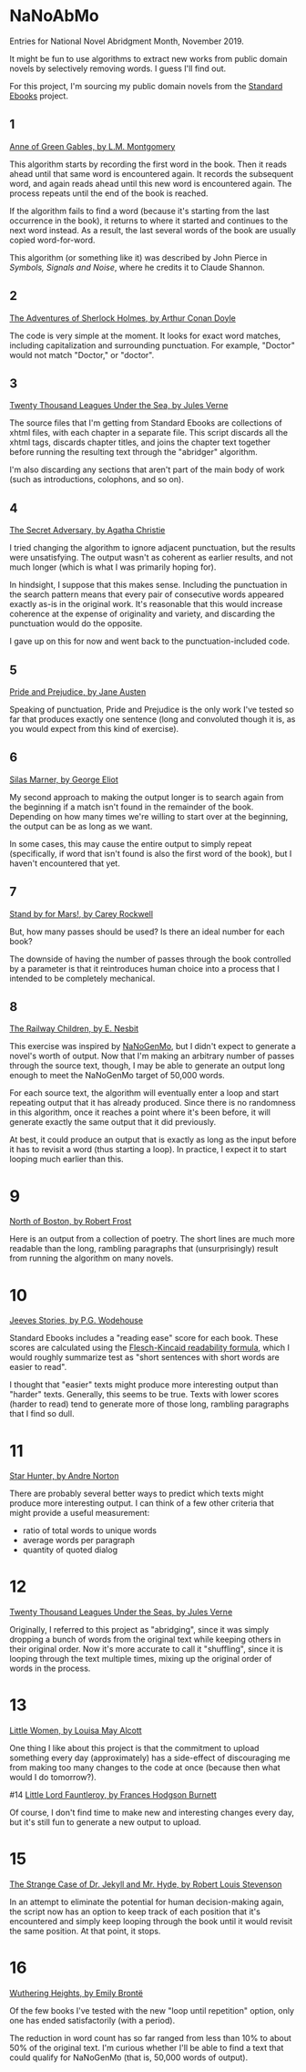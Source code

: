 # NaNoAbMo
Entries for National Novel Abridgment Month, November 2019.

It might be fun to use algorithms to extract new works from public domain novels by selectively removing words. I guess I'll find out.

For this project, I'm sourcing my public domain novels from the [Standard Ebooks](https://standardebooks.org/) project.

## 1
[Anne of Green Gables, by L.M. Montgomery](./01-l-m-montgomery_anne-of-green-gables.md)

This algorithm starts by recording the first word in the book. Then it reads ahead until that same word is encountered again. It records the subsequent word, and again reads ahead until this new word is encountered again. The process repeats until the end of the book is reached.

If the algorithm fails to find a word (because it's starting from the last occurrence in the book), it returns to where it started and continues to the next word instead. As a result, the last several words of the book are usually copied word-for-word.

This algorithm (or something like it) was described by John Pierce in *Symbols, Signals and Noise*, where he credits it to Claude Shannon.

## 2
[The Adventures of Sherlock Holmes, by Arthur Conan Doyle](./02-arthur-conan-doyle_the-adventures-of-sherlock-holmes.md)

The code is very simple at the moment. It looks for exact word matches, including capitalization and surrounding punctuation. For example, "Doctor" would not match "Doctor," or "doctor".

## 3
[Twenty Thousand Leagues Under the Sea, by Jules Verne](03-jules-verne_twenty-thousand-leagues-under-the-seas.md)

The source files that I'm getting from Standard Ebooks are collections of xhtml files, with each chapter in a separate file. This script discards all the xhtml tags, discards chapter titles, and joins the chapter text together before running the resulting text through the "abridger" algorithm.

I'm also discarding any sections that aren't part of the main body of work (such as introductions, colophons, and so on).

## 4
[The Secret Adversary, by Agatha Christie](04-agatha-christie_the-secret-adversary.md)

I tried changing the algorithm to ignore adjacent punctuation, but the results were unsatisfying. The output wasn't as coherent as earlier results, and not much longer (which is what I was primarily hoping for).

In hindsight, I suppose that this makes sense. Including the punctuation in the search pattern means that every pair of consecutive words appeared exactly as-is in the original work. It's reasonable that this would increase coherence at the expense of originality and variety, and discarding the punctuation would do the opposite.

I gave up on this for now and went back to the punctuation-included code.

## 5
[Pride and Prejudice, by Jane Austen](05-jane-austen_pride-and-prejudice.md)

Speaking of punctuation, Pride and Prejudice is the only work I've tested so far that produces exactly one sentence (long and convoluted though it is, as you would expect from this kind of exercise).

## 6
[Silas Marner, by George Eliot](06-george-eliot_silas-marner_r13.md)

My second approach to making the output longer is to search again from the beginning if a match isn't found in the remainder of the book. Depending on how many times we're willing to start over at the beginning, the output can be as long as we want.

In some cases, this may cause the entire output to simply repeat (specifically, if word that isn't found is also the first word of the book), but I haven't encountered that yet.

## 7
[Stand by for Mars!, by Carey Rockwell](07-carey-rockwell_stand-by-for-mars_r100.md)

But, how many passes should be used? Is there an ideal number for each book?

The downside of having the number of passes through the book controlled by a parameter is that it reintroduces human choice into a process that I intended to be completely mechanical.

## 8
[The Railway Children, by E. Nesbit](08-e-nesbit_the-railway-children_r200.md)

This exercise was inspired by [NaNoGenMo](https://nanogenmo.github.io/), but I didn't expect to generate a novel's worth of output. Now that I'm making an arbitrary number of passes through the source text, though, I may be able to generate an output long enough to meet the NaNoGenMo target of 50,000 words.

For each source text, the algorithm will eventually enter a loop and start repeating output that it has already produced. Since there is no randomness in this algorithm, once it reaches a point where it's been before, it will generate exactly the same output that it did previously.

At best, it could produce an output that is exactly as long as the input before it has to revisit a word (thus starting a loop). In practice, I expect it to start looping much earlier than this.

# 9
[North of Boston, by Robert Frost](09-robert-frost_north-of-boston_r16.md)

Here is an output from a collection of poetry. The short lines are much more readable than the long, rambling paragraphs that (unsurprisingly) result from running the algorithm on many novels.

# 10
[Jeeves Stories, by P.G. Wodehouse](10-p-g-wodehouse_jeeves-stories_r51.md)

Standard Ebooks includes a "reading ease" score for each book. These scores are calculated using the [Flesch-Kincaid readability formula](https://en.wikipedia.org/wiki/Flesch%E2%80%93Kincaid_readability_tests), which I would roughly summarize test as "short sentences with short words are easier to read".

I thought that "easier" texts might produce more interesting output than "harder" texts. Generally, this seems to be true. Texts with lower scores (harder to read) tend to generate more of those long, rambling paragraphs that I find so dull.

# 11
[Star Hunter, by Andre Norton](11-andre-norton_star_hunter.md)

There are probably several better ways to predict which texts might produce more interesting output. I can think of a few other criteria that might provide a useful measurement:

* ratio of total words to unique words
* average words per paragraph
* quantity of quoted dialog

# 12
[Twenty Thousand Leagues Under the Seas, by Jules Verne](12-jules-verne_twenty-thousand-leagues-under-the-seas_r10.md)

Originally, I referred to this project as "abridging", since it was simply dropping a bunch of words from the original text while keeping others in their original order. Now it's more accurate to call it "shuffling", since it is looping through the text multiple times, mixing up the original order of words in the process.

# 13
[Little Women, by Louisa May Alcott](13-louisa-may-alcott_little-women_r14.md)

One thing I like about this project is that the commitment to upload something every day (approximately) has a side-effect of discouraging me from making too many changes to the code at once (because then what would I do tomorrow?).

#14
[Little Lord Fauntleroy, by Frances Hodgson Burnett](14-frances-hodgson-burnett_little-lord-fauntleroy_r34.md)

Of course, I don't find time to make new and interesting changes every day, but it's still fun to generate a new output to upload.

# 15
[The Strange Case of Dr. Jekyll and Mr. Hyde, by Robert Louis Stevenson](15-robert-louis-stevenson_the-strange-case-of-dr-jekyll-and-mr-hyde_h.md)

In an attempt to eliminate the potential for human decision-making again, the script now has an option to keep track of each position that it's encountered and simply keep looping through the book until it would revisit the same position. At that point, it stops.

# 16
[Wuthering Heights, by Emily Brontë](16-emily-bronte_withering-heights_h.md)

Of the few books I've tested with the new "loop until repetition" option, only one has ended satisfactorily (with a period).

The reduction in word count has so far ranged from less than 10% to about 50% of the original text. I'm curious whether I'll be able to find a text that could qualify for NaNoGenMo (that is, 50,000 words of output).